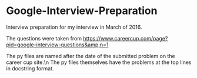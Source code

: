 # Google-Interview-Preparation
Interview preparation for my interview in March of 2016.

The questions were taken from https://www.careercup.com/page?pid=google-interview-questions&amp;n=1

The py files are named after the date of the submitted problem on the career cup site.\n
The py files themselves have the problems at the top lines in docstring format.
